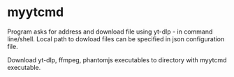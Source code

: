 # myytcmd

Program asks for address and download file using yt-dlp - in command line/shell. Local path to dowload files can be specified in json configuration file.   

Download yt-dlp, ffmpeg, phantomjs executables to directory with myytcmd executable.


